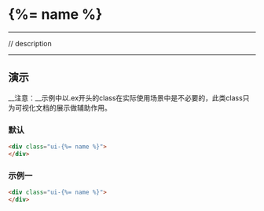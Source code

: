 # {%= name %}

---

// description

---

## 演示

<link type="text/css" rel="stylesheet" media="screen" href="src/{%= name %}.css">
<link type="text/css" rel="stylesheet" media="screen" href="src/ex.css">

__注意：__示例中以.ex开头的class在实际使用场景中是不必要的，此类class只为可视化文档的展示做辅助作用。

### 默认

````html
<div class="ui-{%= name %}">
</div>
````

### 示例一

````html
<div class="ui-{%= name %}">
</div>
````
